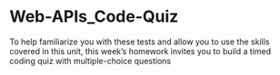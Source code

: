 # Web-APIs_Code-Quiz
To help familiarize you with these tests and allow you to use the skills covered in this unit, this week’s homework invites you to build a timed coding quiz with multiple-choice questions
